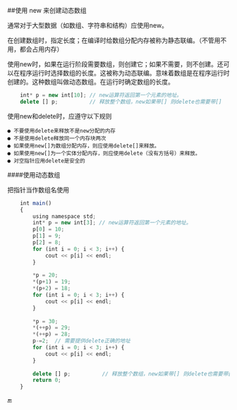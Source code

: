 ##使用 new 来创建动态数组

通常对于大型数据（如数组、字符串和结构）应使用new。

在创建数组时，指定长度；在编译时给数组分配内存被称为静态联编。（不管用不用，都会占用内存）

使用new时，如果在运行阶段需要数组，则创建它；如果不需要，则不创建。还可以在程序运行时选择数组的长度。这被称为动态联编。意味着数组是在程序运行时创建的。这种数组叫做动态数组。在运行时确定数组的长度。


```javascript
    int* p = new int[10]; // new运算符返回第一个元素的地址。
    delete [] p;          // 释放整个数组，new如果带[] 则delete也需要带[]
```

使用new和delete时，应遵守以下规则

    ● 不要使用delete来释放不是new分配的内存
    ● 不是使用delete释放同一个内存块两次
    ● 如果使用new[]为数组分配内存，则应使用delete[]来释放。
    ● 如果使用new[]为一个实体分配内存，则应使用delete（没有方括号）来释放。
    ● 对空指针应用delete是安全的
    
####使用动态数组

把指针当作数组名使用

```javascript
    int main()
    {
        using namespace std;
        int* p = new int[3]; // new运算符返回第一个元素的地址。
        p[0] = 10;
        p[1] = 9;
        p[2] = 8;
        for (int i = 0; i < 3; i++) {
            cout << p[i] << endl;
        }
        
        *p = 20;
        *(p+1) = 19;
        *(p+2) = 18;
        for (int i = 0; i < 3; i++) {
            cout << p[i] << endl;
        }
        
        *p = 30;
        *(++p) = 29;
        *(++p) = 28;
        p-=2;  // 需要提供delete正确的地址
        for (int i = 0; i < 3; i++) {
            cout << p[i] << endl;
        }
        
        delete [] p;          // 释放整个数组，new如果带[] 则delete也需要带[]
        return 0;
    }
```


🔚